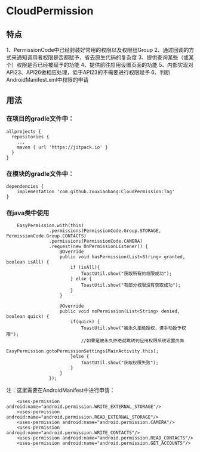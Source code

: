 # CloudPermission
## 特点
1、PermissionCode中已经封装好常用的权限以及权限组Group
2、通过回调的方式来通知调用者权限是否都赋予，省去原生代码的复杂度
3、提供查询某些（或某个）权限是否已经被赋予的功能
4、提供前往应用设置页面的功能
5、内部实现对API23、API26做相应处理，低于API23的不需要进行权限赋予
6、判断AndroidManifest.xml中权限的申请
## 用法
### 在项目的gradle文件中：
```
allprojects {
  repositories {
    ...
    maven { url 'https://jitpack.io' }
  }
}
```

### 在模块的gradle文件中：
```
dependencies {
    implementation 'com.github.zouxiaobang:CloudPermission:Tag'
}
```

### 在java类中使用
```
    EasyPermission.with(this)
                .permissions(PermissionCode.Group.STORAGE, PermissionCode.Group.CONTACTS)
                .permissions(PermissionCode.CAMERA)
                .request(new OnPermissionListener() {
                    @Override
                    public void hasPermission(List<String> granted, boolean isAll) {
                        if (isAll){
                            ToastUtil.show("获取所有的权限成功");
                        } else {
                            ToastUtil.show("有部分权限没有获取成功");
                        }
                    }

                    @Override
                    public void noPermission(List<String> denied, boolean quick) {
                        if(quick) {
                            ToastUtil.show("被永久拒绝授权，请手动授予权限");
                            //如果是被永久拒绝就跳转到应用权限系统设置页面
                            EasyPermission.gotoPermissionSettings(MainActivity.this);
                        }else {
                            ToastUtil.show("获取权限失败");
                        }
                    }
                });
```
注：这里需要在AndroidManifest中进行申请：
```
    <uses-permission android:name="android.permission.WRITE_EXTERNAL_STORAGE"/>
    <uses-permission android:name="android.permission.READ_EXTERNAL_STORAGE"/>
    <uses-permission android:name="android.permission.CAMERA"/>
    <uses-permission android:name="android.permission.WRITE_CONTACTS"/>
    <uses-permission android:name="android.permission.READ_CONTACTS"/>
    <uses-permission android:name="android.permission.GET_ACCOUNTS"/>
```
